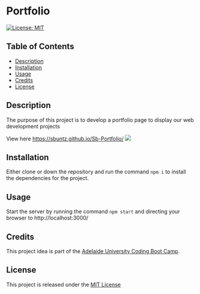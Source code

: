 # Portfolio


[![License: MIT](https://img.shields.io/badge/License-MIT-yellow.svg)](https://opensource.org/licenses/MIT)

## Table of Contents
- [Description](#description)
- [Installation](#installation)
- [Usage](#usage)
- [Credits](#credits)
- [License](#license)


## Description
The purpose of this project is to develop a portfolio page to display our web development projects

View here https://sbuntz.github.io/Sb-Portfolio/
![](portfolio.gif)
## Installation
Either clone or down the repository and run the command `npm i` to install the dependencies for the project. 


## Usage
Start the server by running the command `npm start` and directing your browser to http://localhost:3000/ 

## Credits
This project idea is part of the [Adelaide University Coding Boot Camp](https://bootcamps.adelaide.edu.au).


## License
This project is released under the [MIT License](LICENSE)